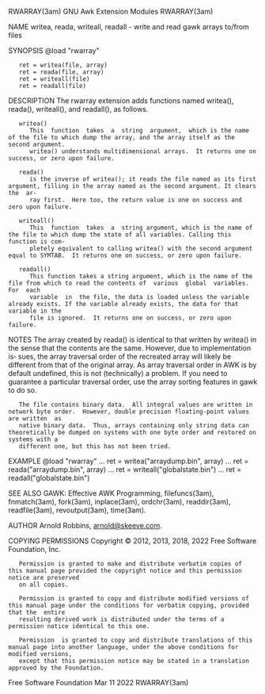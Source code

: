 RWARRAY(3am)							   GNU Awk Extension Modules							  RWARRAY(3am)

NAME
       writea, reada, writeall, readall - write and read gawk arrays to/from files

SYNOPSIS
       @load "rwarray"

       ret = writea(file, array)
       ret = reada(file, array)
       ret = writeall(file)
       ret = readall(file)

DESCRIPTION
       The rwarray extension adds functions named writea(), reada(), writeall(), and readall(), as follows.

       writea()
	      This  function  takes  a	string	argument,  which is the name of the file to which dump the array, and the array itself as the second argument.
	      writea() understands multidimensional arrays.  It returns one on success, or zero upon failure.

       reada()
	      is the inverse of writea(); it reads the file named as its first argument, filling in the array named as the second argument. It clears the  ar‐
	      ray first.  Here too, the return value is one on success and zero upon failure.

       writeall()
	      This  function  takes  a	string argument, which is the name of the file to which dump the state of all variables. Calling this function is com‐
	      pletely equivalent to calling writea() with the second argument equal to SYMTAB.	It returns one on success, or zero upon failure.

       readall()
	      This function takes a string argument, which is the name of the file from which to read the contents of  various	global	variables.   For  each
	      variable	in  the file, the data is loaded unless the variable already exists. If the variable already exists, the data for that variable in the
	      file is ignored.	It returns one on success, or zero upon failure.

NOTES
       The array created by reada() is identical to that written by writea() in the sense that the contents are the same. However, due to  implementation  is‐
       sues, the array traversal order of the recreated array will likely be different from that of the original array.	 As array traversal order in AWK is by
       default	undefined, this is not (technically) a problem.	 If you need to guarantee a particular traversal order, use the array sorting features in gawk
       to do so.

       The file contains binary data.  All integral values are written in network byte order.  However, double precision floating-point values are written  as
       native binary data.  Thus, arrays containing only string data can theoretically be dumped on systems with one byte order and restored on systems with a
       different one, but this has not been tried.

EXAMPLE
       @load "rwarray"
       ...
       ret = writea("arraydump.bin", array)
       ...
       ret = reada("arraydump.bin", array)
       ...
       ret = writeall("globalstate.bin")
       ...
       ret = readall("globalstate.bin")

SEE ALSO
       GAWK:  Effective	 AWK  Programming,  filefuncs(3am),  fnmatch(3am),  fork(3am), inplace(3am), ordchr(3am), readdir(3am), readfile(3am), revoutput(3am),
       time(3am).

AUTHOR
       Arnold Robbins, arnold@skeeve.com.

COPYING PERMISSIONS
       Copyright © 2012, 2013, 2018, 2022 Free Software Foundation, Inc.

       Permission is granted to make and distribute verbatim copies of this manual page provided the copyright notice and this permission notice are preserved
       on all copies.

       Permission is granted to copy and distribute modified versions of this manual page under the conditions for verbatim copying, provided that the	entire
       resulting derived work is distributed under the terms of a permission notice identical to this one.

       Permission  is granted to copy and distribute translations of this manual page into another language, under the above conditions for modified versions,
       except that this permission notice may be stated in a translation approved by the Foundation.

Free Software Foundation						  Mar 11 2022								  RWARRAY(3am)
